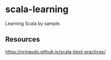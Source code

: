 # scala-learning

Learning Scala by sample.

## Resources

https://nrinaudo.github.io/scala-best-practices/

